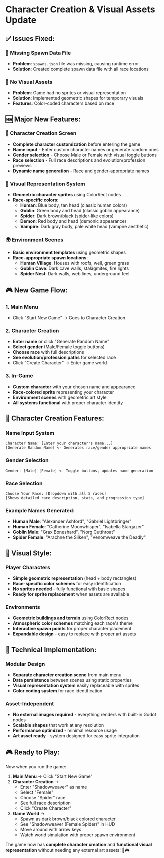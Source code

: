 # Character Creation & Visual Assets Update

## ✅ **Issues Fixed:**

### **🔧 Missing Spawn Data File**
- **Problem**: `spawns.json` file was missing, causing runtime error
- **Solution**: Created complete spawn data file with all race locations

### **🎨 No Visual Assets**
- **Problem**: Game had no sprites or visual representation
- **Solution**: Implemented geometric shapes for temporary visuals
- **Features**: Color-coded characters based on race

## 🆕 **Major New Features:**

### **👤 Character Creation Screen**
- **Complete character customization** before entering the game
- **Name input** - Enter custom character names or generate random ones
- **Gender selection** - Choose Male or Female with visual toggle buttons
- **Race selection** - Full race descriptions and evolution/profession previews
- **Dynamic name generation** - Race and gender-appropriate names

### **🎨 Visual Representation System**
- **Geometric character sprites** using ColorRect nodes
- **Race-specific colors**:
  - **Human**: Blue body, tan head (classic human colors)
  - **Goblin**: Green body and head (classic goblin appearance)
  - **Spider**: Dark brown/black (spider-like colors)
  - **Demon**: Red body and head (demonic appearance)
  - **Vampire**: Dark gray body, pale white head (vampire aesthetic)

### **🌍 Environment Scenes**
- **Basic environment templates** using geometric shapes
- **Race-appropriate spawn locations**:
  - **Human Village**: Houses with roofs, well, green grass
  - **Goblin Cave**: Dark cave walls, stalagmites, fire lights
  - **Spider Nest**: Dark walls, web lines, underground feel

## 🎮 **New Game Flow:**

### **1. Main Menu**
- Click "Start New Game" → Goes to Character Creation

### **2. Character Creation**
- **Enter name** or click "Generate Random Name"
- **Select gender** (Male/Female toggle buttons)
- **Choose race** with full descriptions
- **See evolution/profession paths** for selected race
- Click "Create Character" → Enter game world

### **3. In-Game**
- **Custom character** with your chosen name and appearance
- **Race-colored sprite** representing your character
- **Environment scenes** with geometric art style
- **All systems functional** with proper character identity

## 🎯 **Character Creation Features:**

### **Name Input System**
```
Character Name: [Enter your character's name...]
[Generate Random Name] <- Generates race/gender appropriate names
```

### **Gender Selection**
```
Gender: [Male] [Female] <- Toggle buttons, updates name generation
```

### **Race Selection**
```
Choose Your Race: [Dropdown with all 5 races]
[Shows detailed race description, stats, and progression type]
```

### **Example Names Generated:**
- **Human Male**: "Alexander Ashford", "Gabriel Lightbringer"
- **Human Female**: "Catherine Moonwhisper", "Isabella Stargazer"
- **Goblin Male**: "Grax Boneshard", "Norg Cutthroat"
- **Spider Female**: "Arachne the Silken", "Venomweave the Deadly"

## 🎨 **Visual Style:**

### **Player Characters**
- **Simple geometric representation** (head + body rectangles)
- **Race-specific color schemes** for easy identification
- **No sprites needed** - fully functional with basic shapes
- **Ready for sprite replacement** when assets are available

### **Environments**
- **Geometric buildings and terrain** using ColorRect nodes
- **Atmospheric color schemes** matching each race's theme
- **Interactive spawn points** for proper character placement
- **Expandable design** - easy to replace with proper art assets

## 🔧 **Technical Implementation:**

### **Modular Design**
- **Separate character creation scene** from main menu
- **Data persistence** between scenes using static properties
- **Visual representation system** easily replaceable with sprites
- **Color coding system** for race identification

### **Asset-Independent**
- **No external images required** - everything renders with built-in Godot nodes
- **Scalable shapes** that work at any resolution
- **Performance optimized** - minimal resource usage
- **Art asset ready** - system designed for easy sprite integration

## 🎮 **Ready to Play:**

Now when you run the game:

1. **Main Menu** → Click "Start New Game"
2. **Character Creation** → 
   - Enter "Shadowweaver" as name
   - Select "Female" 
   - Choose "Spider" race
   - See full race description
   - Click "Create Character"
3. **Game World** → 
   - Spawn as dark brown/black colored character
   - See "Shadowweaver (Female Spider)" in HUD
   - Move around with arrow keys
   - Watch world simulation with proper spawn environment

The game now has **complete character creation** and **functional visual representation** without needing any external art assets! 🎨🎮
